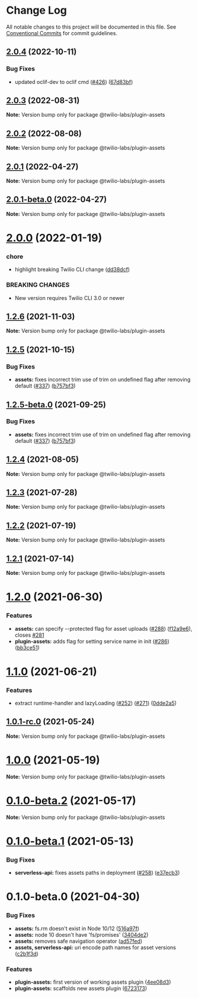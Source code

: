 # Change Log

All notable changes to this project will be documented in this file.
See [Conventional Commits](https://conventionalcommits.org) for commit guidelines.

## [2.0.4](https://github.com/twilio-labs/serverless-toolkit/compare/@twilio-labs/plugin-assets@2.0.3...@twilio-labs/plugin-assets@2.0.4) (2022-10-11)


### Bug Fixes

* updated oclif-dev to oclif cmd ([#426](https://github.com/twilio-labs/serverless-toolkit/issues/426)) ([67d83bf](https://github.com/twilio-labs/serverless-toolkit/commit/67d83bfb6707b5c03142174946b7b8fa4d0cc1d9))





## [2.0.3](https://github.com/twilio-labs/serverless-toolkit/compare/@twilio-labs/plugin-assets@2.0.2...@twilio-labs/plugin-assets@2.0.3) (2022-08-31)

**Note:** Version bump only for package @twilio-labs/plugin-assets





## [2.0.2](https://github.com/twilio-labs/serverless-toolkit/compare/@twilio-labs/plugin-assets@2.0.1...@twilio-labs/plugin-assets@2.0.2) (2022-08-08)

**Note:** Version bump only for package @twilio-labs/plugin-assets





## [2.0.1](https://github.com/twilio-labs/serverless-toolkit/compare/@twilio-labs/plugin-assets@2.0.1-beta.0...@twilio-labs/plugin-assets@2.0.1) (2022-04-27)

**Note:** Version bump only for package @twilio-labs/plugin-assets





## [2.0.1-beta.0](https://github.com/twilio-labs/serverless-toolkit/compare/@twilio-labs/plugin-assets@2.0.0...@twilio-labs/plugin-assets@2.0.1-beta.0) (2022-04-27)

**Note:** Version bump only for package @twilio-labs/plugin-assets





# [2.0.0](https://github.com/twilio-labs/serverless-toolkit/compare/@twilio-labs/plugin-assets@1.2.6...@twilio-labs/plugin-assets@2.0.0) (2022-01-19)


### chore

* highlight breaking Twilio CLI change ([dd38dcf](https://github.com/twilio-labs/serverless-toolkit/commit/dd38dcf10812e6ace39e37559437abaa5987ae09))


### BREAKING CHANGES

* New version requires Twilio CLI 3.0 or newer





## [1.2.6](https://github.com/twilio-labs/serverless-toolkit/compare/@twilio-labs/plugin-assets@1.2.5...@twilio-labs/plugin-assets@1.2.6) (2021-11-03)

**Note:** Version bump only for package @twilio-labs/plugin-assets





## [1.2.5](https://github.com/twilio-labs/serverless-toolkit/compare/@twilio-labs/plugin-assets@1.2.4...@twilio-labs/plugin-assets@1.2.5) (2021-10-15)


### Bug Fixes

* **assets:** fixes incorrect trim use of trim on undefined flag after removing default ([#337](https://github.com/twilio-labs/serverless-toolkit/issues/337)) ([b757bf3](https://github.com/twilio-labs/serverless-toolkit/commit/b757bf3aee1b30aad256d04b76f6051a5d10417c))





## [1.2.5-beta.0](https://github.com/twilio-labs/serverless-toolkit/compare/@twilio-labs/plugin-assets@1.2.4...@twilio-labs/plugin-assets@1.2.5-beta.0) (2021-09-25)


### Bug Fixes

* **assets:** fixes incorrect trim use of trim on undefined flag after removing default ([#337](https://github.com/twilio-labs/serverless-toolkit/issues/337)) ([b757bf3](https://github.com/twilio-labs/serverless-toolkit/commit/b757bf3aee1b30aad256d04b76f6051a5d10417c))





## [1.2.4](https://github.com/twilio-labs/serverless-toolkit/compare/@twilio-labs/plugin-assets@1.2.3...@twilio-labs/plugin-assets@1.2.4) (2021-08-05)

**Note:** Version bump only for package @twilio-labs/plugin-assets





## [1.2.3](https://github.com/twilio-labs/serverless-toolkit/compare/@twilio-labs/plugin-assets@1.2.2...@twilio-labs/plugin-assets@1.2.3) (2021-07-28)

**Note:** Version bump only for package @twilio-labs/plugin-assets





## [1.2.2](https://github.com/twilio-labs/serverless-toolkit/compare/@twilio-labs/plugin-assets@1.2.1...@twilio-labs/plugin-assets@1.2.2) (2021-07-19)

**Note:** Version bump only for package @twilio-labs/plugin-assets





## [1.2.1](https://github.com/twilio-labs/serverless-toolkit/compare/@twilio-labs/plugin-assets@1.2.0...@twilio-labs/plugin-assets@1.2.1) (2021-07-14)

**Note:** Version bump only for package @twilio-labs/plugin-assets





# [1.2.0](https://github.com/twilio-labs/serverless-toolkit/compare/@twilio-labs/plugin-assets@1.1.0...@twilio-labs/plugin-assets@1.2.0) (2021-06-30)


### Features

* **assets:** can specify --protected flag for asset uploads ([#288](https://github.com/twilio-labs/serverless-toolkit/issues/288)) ([f12a9e6](https://github.com/twilio-labs/serverless-toolkit/commit/f12a9e652d1dd39bdbf378b66427091986d9bcc3)), closes [#281](https://github.com/twilio-labs/serverless-toolkit/issues/281)
* **plugin-assets:** adds flag for setting service name in init ([#286](https://github.com/twilio-labs/serverless-toolkit/issues/286)) ([bb3ce51](https://github.com/twilio-labs/serverless-toolkit/commit/bb3ce51affac8be4a609ea59adbd55e8cb8c8f99))





# [1.1.0](https://github.com/twilio-labs/serverless-toolkit/compare/@twilio-labs/plugin-assets@1.0.0...@twilio-labs/plugin-assets@1.1.0) (2021-06-21)


### Features

* extract runtime-handler and lazyLoading ([#252](https://github.com/twilio-labs/serverless-toolkit/issues/252)) ([#271](https://github.com/twilio-labs/serverless-toolkit/issues/271)) ([0dde2a5](https://github.com/twilio-labs/serverless-toolkit/commit/0dde2a5a74035700e4ef6cf4b1c1189c78e2ff59))





## [1.0.1-rc.0](https://github.com/twilio-labs/serverless-toolkit/compare/@twilio-labs/plugin-assets@1.0.0...@twilio-labs/plugin-assets@1.0.1-rc.0) (2021-05-24)

**Note:** Version bump only for package @twilio-labs/plugin-assets





# [1.0.0](https://github.com/twilio-labs/serverless-toolkit/compare/@twilio-labs/plugin-assets@0.1.0-beta.2...@twilio-labs/plugin-assets@1.0.0) (2021-05-19)

**Note:** Version bump only for package @twilio-labs/plugin-assets





# [0.1.0-beta.2](https://github.com/twilio-labs/serverless-toolkit/compare/@twilio-labs/plugin-assets@0.1.0-beta.1...@twilio-labs/plugin-assets@0.1.0-beta.2) (2021-05-17)

**Note:** Version bump only for package @twilio-labs/plugin-assets





# [0.1.0-beta.1](https://github.com/twilio-labs/serverless-toolkit/compare/@twilio-labs/plugin-assets@0.1.0-beta.0...@twilio-labs/plugin-assets@0.1.0-beta.1) (2021-05-13)


### Bug Fixes

* **serverless-api:** fixes assets paths in deployment ([#258](https://github.com/twilio-labs/serverless-toolkit/issues/258)) ([e37ecb3](https://github.com/twilio-labs/serverless-toolkit/commit/e37ecb336eaec74130d98066a63b858d71f26f62))





# 0.1.0-beta.0 (2021-04-30)


### Bug Fixes

* **assets:** fs.rm doesn't exist in Node 10/12 ([516a97f](https://github.com/twilio-labs/serverless-toolkit/commit/516a97f56c13d70183784806f5c757cdd701a2c0))
* **assets:** node 10 doesn't have 'fs/promises' ([3404de2](https://github.com/twilio-labs/serverless-toolkit/commit/3404de2196307d7909c2cf31b869834c2b01924b))
* **assets:** removes safe navigation operator ([ad57fed](https://github.com/twilio-labs/serverless-toolkit/commit/ad57fed87d66c773de5409d85c4f75aecaade53a))
* **assets, serverless-api:** uri encode path names for asset versions ([c2b1f3d](https://github.com/twilio-labs/serverless-toolkit/commit/c2b1f3d16ce6af31ef2aaa1d086b3565bbcd1c7d))


### Features

* **plugin-assets:** first version of working assets plugin ([4ee08d3](https://github.com/twilio-labs/serverless-toolkit/commit/4ee08d3ebcb82abe1cb11752d45021f2ca3e03c6))
* **plugin-assets:** scaffolds new assets plugin ([6723173](https://github.com/twilio-labs/serverless-toolkit/commit/672317341600743ce3bf653e237858635cdbc822))
